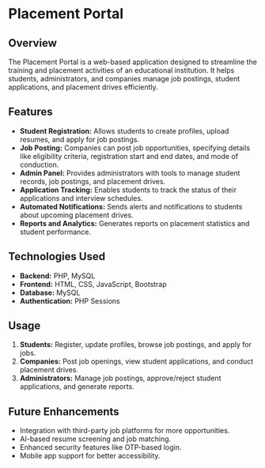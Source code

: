 # Placement Portal

## Overview
The Placement Portal is a web-based application designed to streamline the training and placement activities of an educational institution. It helps students, administrators, and companies manage job postings, student applications, and placement drives efficiently.

## Features
- **Student Registration:** Allows students to create profiles, upload resumes, and apply for job postings.
- **Job Posting:** Companies can post job opportunities, specifying details like eligibility criteria, registration start and end dates, and mode of conduction.
- **Admin Panel:** Provides administrators with tools to manage student records, job postings, and placement drives.
- **Application Tracking:** Enables students to track the status of their applications and interview schedules.
- **Automated Notifications:** Sends alerts and notifications to students about upcoming placement drives.
- **Reports and Analytics:** Generates reports on placement statistics and student performance.

## Technologies Used
- **Backend:** PHP, MySQL
- **Frontend:** HTML, CSS, JavaScript, Bootstrap
- **Database:** MySQL
- **Authentication:** PHP Sessions

## Usage
1. **Students:** Register, update profiles, browse job postings, and apply for jobs.
2. **Companies:** Post job openings, view student applications, and conduct placement drives.
3. **Administrators:** Manage job postings, approve/reject student applications, and generate reports.

## Future Enhancements
- Integration with third-party job platforms for more opportunities.
- AI-based resume screening and job matching.
- Enhanced security features like OTP-based login.
- Mobile app support for better accessibility.

